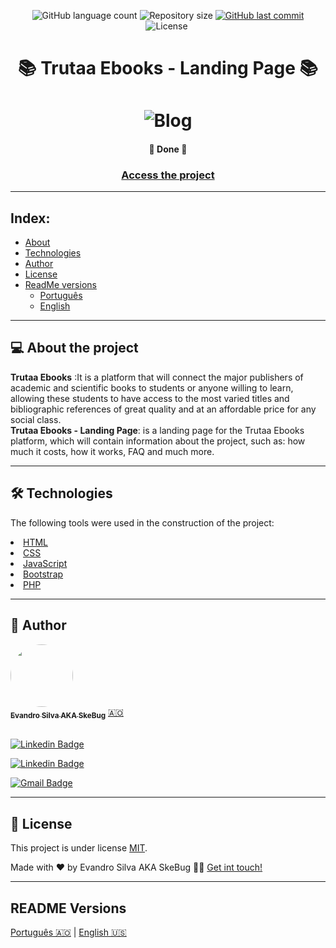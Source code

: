 <p align="center">
  <img alt="GitHub language count" src="https://img.shields.io/github/languages/count/EvandroSilvaProgrammer/Trutaa-landingpage?color=%2304D361">

  <img alt="Repository size" src="https://img.shields.io/github/repo-size/EvandroSilvaProgrammer/Trutaa-landingpage">

  <a href="https://github.com/tgmarinho/README-ecoleta/commits/master">
    <img alt="GitHub last commit" src="https://img.shields.io/github/last-commit/EvandroSilvaProgrammer/Trutaa-landingpage">
  </a>
    
   <img alt="License" src="https://img.shields.io/badge/license-MIT-brightgreen">

   <img alt="" src="https://img.shields.io/badge/Feito por-Evandro Silva AKA SkeBug-blueviolet">
</p>
<h1 align="center" style="font-weight: bold"> 📚 Trutaa Ebooks - Landing Page 📚</h1>
<h1 align="center">
    <img alt="Blog" title="#Blog" src="assets/readme/banner.gif" />
</h1>

<h4 align="center"> 
	🚧 Done 🚧
</h4>

<h3 align="center"> <a href="https://trutaa-landingpage.vercel.app/">Access the project</a> </h3>

---
## Index:
<!--ts-->
   * [About](#-about-the-project)
   * [Technologies](#-technologies)
   * [Author](#-author)
   * [License](#-license)
   * [ReadMe versions](#-readme-versions)
        * [Português](./README-pt.md)
        * [English](./README.md)
<!--/ts-->
<!--te-->
---
## 💻 About the project

<p>
  <strong>Trutaa Ebooks</strong> :It is a platform that will connect the major publishers of academic and scientific books to students or anyone willing to learn, allowing these students to have access to the most varied titles and bibliographic references of great quality and at an affordable price for any social class. </br>
  <strong>Trutaa Ebooks - Landing Page</strong>: is a landing page for the Trutaa Ebooks platform, which will contain information about the project, such as: how much it costs, how it works, FAQ and much more.
</p>

---
## 🛠 Technologies
<p>The following tools were used in the construction of the project:</p>

<li><a href="https://www.w3schools.com/html/">HTML</a></li>
<li><a href="https://www.w3schools.com/css/">CSS</a></li>
<li><a href="https://www.w3schools.com/js/">JavaScript</a></li>
<li><a href="https://getbootstrap.com/">Bootstrap</a></li>
<li><a href="https://www.php.net/">PHP</a></li>

---

## 🦸 Author

<a href="https://github.com/EvandroSilvaProgrammer">
 <img style="border-radius: 50%;" src="https://avatars.githubusercontent.com/u/67426023?v=4" width="100px;" alt=""/>
 <br />
 <sub><b>Evandro Silva AKA SkeBug</b></sub></a> <a href="https://github.com/EvandroSilvaProgrammer" title="EvandroSilva">🇦🇴</a>
 <br /> <br />

[![Linkedin Badge](https://img.shields.io/badge/-Evandro-blue?style=flat-square&logo=Linkedin&logoColor=white&link=https://www.linkedin.com/in/evandrosilva-programmer/)](https://www.linkedin.com/in/evandrosilva-programmer/) 

[![Linkedin Badge](https://img.shields.io/badge/-Evandro-blue?style=flat-square&logo=facebook&logoColor=white&link=https://www.facebook.com/evandrosilva.programmer)](https://www.facebook.com/evandrosilva.programmer)

[![Gmail Badge](https://img.shields.io/badge/-evandrosilva.programmer@gmail.com-c14438?style=flat-square&logo=Gmail&logoColor=white&link=mailto:tgmarinho@gmail.com)](mailto:evandrosilva.programmer@gmail.com)

---

## 📝 License

This project is under license [MIT](./LICENSE).

Made with ❤️ by Evandro Silva AKA SkeBug 👋🏽 [Get int touch!](https://www.linkedin.com/in/evandrosilva-programmer/)

---

##  README Versions

[Português 🇦🇴](./README-pt.md)  |  [English 🇺🇸](./README.md) 